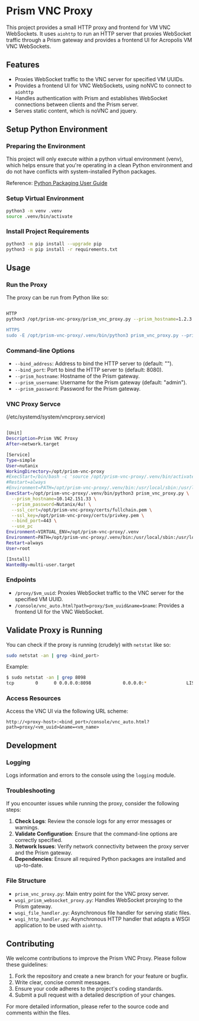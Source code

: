 # Prism VNC Proxy

This project provides a small HTTP proxy and frontend for VM VNC WebSockets. It uses `aiohttp` to run an HTTP server that proxies WebSocket traffic through a Prism gateway and provides a frontend UI for Acropolis VM VNC WebSockets.

## Features
- Proxies WebSocket traffic to the VNC server for specified VM UUIDs.
- Provides a frontend UI for VNC WebSockets, using noNVC to connect to `aiohttp`
- Handles authentication with Prism and establishes WebSocket connections between clients and the Prism server.
- Serves static content, which is noVNC and jquery.

## Setup Python Environment

### Preparing the Environment
This project will only execute within a python virtual environment (venv), which helps ensure that you're operating in a clean Python environment and do not have conflicts with system-installed Python packages.

Reference: [Python Packaging User Guide](https://packaging.python.org/en/latest/guides/installing-using-pip-and-virtual-environments/)

### Setup Virtual Environment
```sh
python3 -m venv .venv
source .venv/bin/activate
```

### Install Project Requirements
```sh
python3 -m pip install --upgrade pip
python3 -m pip install -r requirements.txt
```

## Usage

### Run the Proxy
The proxy can be run from Python like so:
```sh

HTTP
python3 /opt/prism-vnc-proxy/prism_vnc_proxy.py --prism_hostname=1.2.3.4 --prism_username=PC_USERNAME --prism_password=PC_PASSWORD --bind_port=8080 --use_pc'

HTTPS
sudo -E /opt/prism-vnc-proxy/.venv/bin/python3 prism_vnc_proxy.py --prism_hostname=1.2.3.4 --prism_username=PC_USERNAME --prism_password=PC_PASSWORD --ssl_cert=/opt/prism-vnc-proxy/certs/fullchain.pem --ssl_key=/opt/prism-vnc-proxy/certs/privkey.pem --bind_port=443 --use_pc

```

### Command-line Options
- `--bind_address`: Address to bind the HTTP server to (default: "").
- `--bind_port`: Port to bind the HTTP server to (default: 8080).
- `--prism_hostname`: Hostname of the Prism gateway.
- `--prism_username`: Username for the Prism gateway (default: "admin").
- `--prism_password`: Password for the Prism gateway.

### VNC Proxy Servce
(/etc/systemd/system/vncproxy.service)
```sh

[Unit]
Description=Prism VNC Proxy
After=network.target

[Service]
Type=simple
User=nutanix
WorkingDirectory=/opt/prism-vnc-proxy
#ExecStart=/bin/bash -c 'source /opt/prism-vnc-proxy/.venv/bin/activate && python3 /opt/prism-vnc-proxy/prism_vnc_proxy.py
#Restart=always
#Environment=PATH=/opt/prism-vnc-proxy/.venv/bin:/usr/local/sbin:/usr/local/bin:/usr/sbin:/usr/bin
ExecStart=/opt/prism-vnc-proxy/.venv/bin/python3 prism_vnc_proxy.py \
  --prism_hostname=10.142.151.33 \
  --prism_password=Nutanix/4u! \
  --ssl_cert=/opt/prism-vnc-proxy/certs/fullchain.pem \
  --ssl_key=/opt/prism-vnc-proxy/certs/privkey.pem \
  --bind_port=443 \
  --use_pc
Environment=VIRTUAL_ENV=/opt/prism-vnc-proxy/.venv
Environment=PATH=/opt/prism-vnc-proxy/.venv/bin:/usr/local/sbin:/usr/local/bin:/usr/sbin:/usr/bin:/sbin:/bin
Restart=always
User=root

[Install]
WantedBy=multi-user.target

```

### Endpoints
- `/proxy/$vm_uuid`: Proxies WebSocket traffic to the VNC server for the specified VM UUID.
- `/console/vnc_auto.html?path=proxy/$vm_uuid&name=$name`: Provides a frontend UI for the VNC WebSocket.

## Validate Proxy is Running
You can check if the proxy is running (crudely) with `netstat` like so:
```sh
sudo netstat -an | grep <bind_port>
```
Example:
```sh
$ sudo netstat -an | grep 8098
tcp        0      0 0.0.0.0:8098            0.0.0.0:*               LISTEN
```

### Access Resources
Access the VNC UI via the following URL scheme:
```
http://<proxy-host>:<bind_port>/console/vnc_auto.html?path=proxy/<vm_uuid>&name=<vm_name>
```

## Development

### Logging
Logs information and errors to the console using the `logging` module.

### Troubleshooting
If you encounter issues while running the proxy, consider the following steps:
1. **Check Logs**: Review the console logs for any error messages or warnings.
2. **Validate Configuration**: Ensure that the command-line options are correctly specified.
3. **Network Issues**: Verify network connectivity between the proxy server and the Prism gateway.
4. **Dependencies**: Ensure all required Python packages are installed and up-to-date.

### File Structure
- `prism_vnc_proxy.py`: Main entry point for the VNC proxy server.
- `wsgi_prism_websocket_proxy.py`: Handles WebSocket proxying to the Prism gateway.
- `wsgi_file_handler.py`: Asynchronous file handler for serving static files.
- `wsgi_http_handler.py`: Asynchronous HTTP handler that adapts a WSGI application to be used with `aiohttp`.

## Contributing
We welcome contributions to improve the Prism VNC Proxy. Please follow these guidelines:
1. Fork the repository and create a new branch for your feature or bugfix.
2. Write clear, concise commit messages.
3. Ensure your code adheres to the project's coding standards.
4. Submit a pull request with a detailed description of your changes.

For more detailed information, please refer to the source code and comments within the files.
